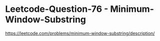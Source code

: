 # Leetcode-Question-76 - Minimum-Window-Substring
https://leetcode.com/problems/minimum-window-substring/description/
